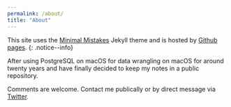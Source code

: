 ```yaml
---
permalink: /about/
title: "About"
---
```


This site uses the [Minimal Mistakes](https://mmistakes.github.io/minimal-mistakes/) Jekyll theme and is hosted by [Github pages](https://pages.github.com).
{: .notice--info}

After using PostgreSQL on macOS for data wrangling on macOS for around twenty years and have finally decided to keep my notes in a public repository.

Comments are welcome. Contact me publically or by direct message via [Twitter](https://twitter.com/postgresqlstan).
